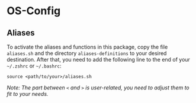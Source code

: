 # OS-Config

## Aliases
To activate the aliases and functions in this package, copy the file `aliases.sh` and the directory `aliases-definitions` to your desired destination.
After that, you need to add the following line to the end of your `~/.zshrc` or `~/.bashrc`:

`source <path/to/your>/aliases.sh`

_Note: The part between `<` and `>` is user-related, you need to adjust them to fit to your needs._
